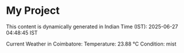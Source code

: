 # My Project

This content is dynamically generated in Indian Time (IST): 2025-06-27 04:48:45 IST


Current Weather in Coimbatore:
Temperature: 23.88 °C
Condition: mist
